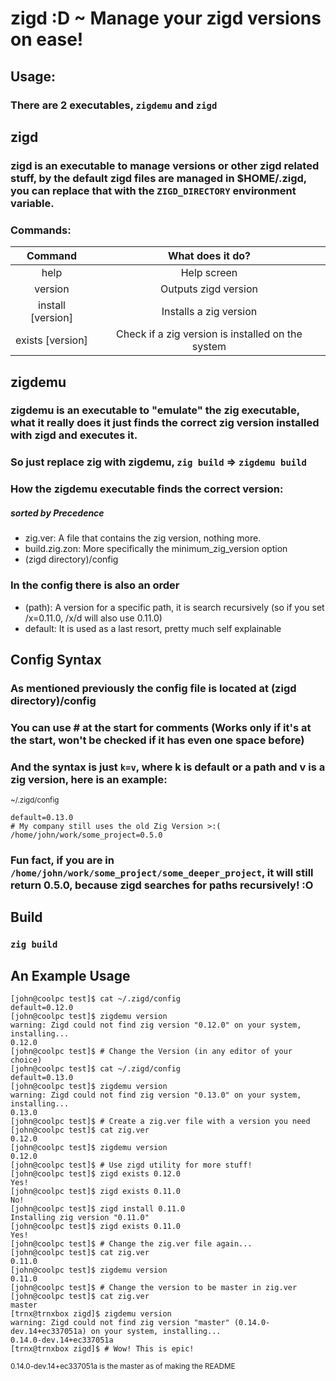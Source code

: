 # zigd :D ~ Manage your zigd versions on ease!

## Usage: 
### There are 2 executables, `zigdemu` and `zigd`

## zigd

### zigd is an executable to manage versions or other zigd related stuff, by the default zigd files are managed in $HOME/.zigd, you can replace that with the `ZIGD_DIRECTORY` environment variable.

### Commands:

| Command           | What does it do?                                  |
| :---------------: | :-----------------------------------------------: |
| help              | Help screen                                       |
| version           | Outputs zigd version                              |
| install [version] | Installs a zig version                            |
| exists  [version] | Check if a zig version is installed on the system |
 
## zigdemu

### zigdemu is an executable to "emulate" the zig executable, what it really does it just finds the correct zig version installed with zigd and executes it.
### So just replace zig with zigdemu, `zig build` => `zigdemu build`

### How the zigdemu executable finds the correct version:
##### sorted by Precedence

- zig.ver: A file that contains the zig version, nothing more.
- build.zig.zon: More specifically the minimum_zig_version option
- (zigd directory)/config

### In the config there is also an order

- (path): A version for a specific path, it is search recursively (so if you set /x=0.11.0, /x/d will also use 0.11.0)
- default: It is used as a last resort, pretty much self explainable

## Config Syntax

### As mentioned previously the config file is located at (zigd directory)/config

### You can use # at the start for comments (Works only if it's at the start, won't be checked if it has even one space before)

### And the syntax is just ``k=v``, where k is default or a path and v is a zig version, here is an example:

<sub>~/.zigd/config</sub>
```
default=0.13.0
# My company still uses the old Zig Version >:(
/home/john/work/some_project=0.5.0
```

### Fun fact, if you are in `/home/john/work/some_project/some_deeper_project`, it will still return 0.5.0, because zigd searches for paths recursively! :O 

## Build

### `zig build`

## An Example Usage

```
[john@coolpc test]$ cat ~/.zigd/config 
default=0.12.0
[john@coolpc test]$ zigdemu version
warning: Zigd could not find zig version "0.12.0" on your system, installing...
0.12.0
[john@coolpc test]$ # Change the Version (in any editor of your choice)
[john@coolpc test]$ cat ~/.zigd/config 
default=0.13.0
[john@coolpc test]$ zigdemu version
warning: Zigd could not find zig version "0.13.0" on your system, installing...
0.13.0
[john@coolpc test]$ # Create a zig.ver file with a version you need
[john@coolpc test]$ cat zig.ver
0.12.0
[john@coolpc test]$ zigdemu version
0.12.0
[john@coolpc test]$ # Use zigd utility for more stuff!
[john@coolpc test]$ zigd exists 0.12.0
Yes!
[john@coolpc test]$ zigd exists 0.11.0
No!
[john@coolpc test]$ zigd install 0.11.0
Installing zig version "0.11.0"
[john@coolpc test]$ zigd exists 0.11.0
Yes!
[john@coolpc test]$ # Change the zig.ver file again...
[john@coolpc test]$ cat zig.ver
0.11.0
[john@coolpc test]$ zigdemu version
0.11.0
[john@coolpc test]$ # Change the version to be master in zig.ver
[john@coolpc test]$ cat zig.ver
master
[trnx@trnxbox zigd]$ zigdemu version
warning: Zigd could not find zig version "master" (0.14.0-dev.14+ec337051a) on your system, installing...
0.14.0-dev.14+ec337051a
[trnx@trnxbox zigd]$ # Wow! This is epic!
```
<sub>0.14.0-dev.14+ec337051a is the master as of making the README</sub>